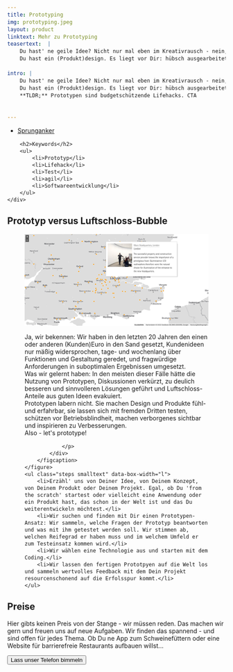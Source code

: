 ```yaml
---
title: Prototyping
img: prototyping.jpeg
layout: product
linktext: Mehr zu Prototyping
teasertext:  |
    Du hast' ne geile Idee? Nicht nur mal eben im Kreativrausch - nein, eine Idee mit fettem Potential. Du hast sie nicht für Dich behalten, mit anderen geteilt, tiefer durchdacht, ausarbeiten lassen und gemerkt: Das ist nicht nur eine geile Idee, sondern eine richtig gute!<br>
    Du hast ein (Produkt)design. Es liegt vor Dir: hübsch ausgearbeitet, grafisch zweidimensional und papiergeduldig. Du kannst jetzt ne Menge Kohle versenken und jemanden mit der Realisierung beauftragen. Oder wir bauen Dir erstmal einen Prototypen.

intro: |
    Du hast' ne geile Idee? Nicht nur mal eben im Kreativrausch - nein, eine Idee mit **fettem** Potential. Du hast sie nicht für Dich behalten, mit anderen geteilt, tiefer durchdacht, ausarbeiten lassen und gemerkt: **Das ist nicht nur eine geile Idee, sondern eine richtig gute!**<br>
    Du hast ein (Produkt)design. Es liegt vor Dir: hübsch ausgearbeitet, grafisch zweidimensional und papiergeduldig. Du kannst jetzt ne Menge Kohle versenken und jemanden mit der Realisierung beauftragen. Oder wir bauen Dir erstmal einen Prototypen.<br>
    **TLDR;** Prototypen sind budgetschützende Lifehacks. CTA


---
```



<section id="topic-list">
    <ul class="toc">
        <li><a href="#mit-highspeed-ins-grosshirn">Sprunganker</a></li>
    </ul>
    <div class="keywordlist limited-box" data-box-width="m">

        <h2>Keywords</h2>
        <ul>
            <li>Prototyp</li>
            <li>Lifehack</li>
            <li>Test</li>
            <li>agil</li>
            <li>Softwareentwicklung</li>
        </ul>
    </div>

</section>

<section id="mit-highspeed-ins-grosshirn">
    <h2>Prototyp versus Luftschloss-Bubble</h2>
    <figure data-columns="2" class="smaltext">
        <img data-height="full" src="./images/erco-karten.jpg" alt="XXXXX">
        <figcaption>
            <div class="limited-box" data-box-width="m">
                <p>
                Ja, wir bekennen: Wir haben in den letzten 20 Jahren den einen oder anderen (Kunden)Euro in den Sand gesetzt, Kundenideen nur mäßig widersprochen, tage- und wochenlang über Funktionen und Gestaltung geredet, und fragwürdige Anforderungen in suboptimalen Ergebnissen umgesetzt.<br>
                Was wir gelernt haben: In den meisten dieser Fälle hätte die Nutzung von Prototypen, Diskussionen verkürzt, zu deulich besseren und sinnvolleren Lösungen geführt und Luftschloss-Anteile aus guten Ideen evakuiert.<br>Prototypen labern nicht. Sie machen Design und Produkte fühl- und erfahrbar, sie lassen sich mit fremden Dritten testen, schützen vor Betriebsblindheit, machen verborgenes sichtbar und inspirieren zu Verbesserungen.<br>
                Also - let's prototype!

                </p>
            </div>
        </figcaption>
    </figure>
    <ul class="steps smalltext" data-box-width="l">
        <li>Erzähl' uns von Deiner Idee, von Deinem Konzept, von Deinem Produkt oder Deinem Projekt. Egal, ob Du 'from the scratch' startest oder vielleicht eine Anwendung oder ein Produkt hast, das schon in der Welt ist und das Du weiterentwickeln möchtest.</li>
        <li>Wir suchen und finden mit Dir einen Prototypen-Ansatz: Wir sammeln, welche Fragen der Prototyp beantworten und was mit ihm getestet werden soll. Wir stimmen ab, welchen Reifegrad er haben muss und im welchem Umfeld er zum Testeinsatz kommen wird.</li>
        <li>Wir wählen eine Technologie aus und starten mit dem Coding.</li>
        <li>Wir lassen den fertigen Prototpyen auf die Welt los und sammeln wertvolles Feedback mit dem Dein Projekt resourcenschonend auf die Erfolsspur kommt.</li>
    </ul>
</section>

<section class="is-light">

<h2>Preise</h2>

<div class="limited-box" data-box-width="m">
<p>
Hier gibts keinen Preis von der Stange - wir müssen reden. Das machen wir gern und freuen uns auf neue Aufgaben.
Wir finden das spannend - und sind offen für jedes Thema. Ob Du ne App zum Schweinefüttern oder eine Website für barrierefreie Restaurants aufbauen willst...</p>
<button class="button-simple" role="button" data-cta-action="toit">Lass unser Telefon bimmeln</button>

</div>

